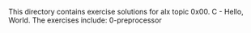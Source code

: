This directory contains exercise solutions for alx topic 0x00. C - Hello, World.
The exercises include:
0-preprocessor

